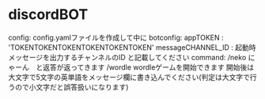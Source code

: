 # discordBOT
config:
config.yamlファイルを作成して中に
botconfig:
  appTOKEN : 'TOKENTOKENTOKENTOKENTOKENTOKEN'
  messageCHANNEL_ID : 起動時メッセージを出力するチャンネルのID
と記載してください
command:
/neko にゃーん　と返答が返ってきます
/wordle wordleゲームを開始できます
        開始後は大文字で5文字の英単語をメッセージ欄に書き込んでください(判定は大文字で行うので小文字だと誤答扱いになります)
